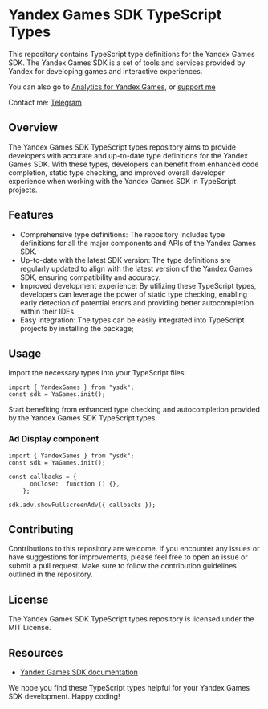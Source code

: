 # Yandex Games SDK TypeScript Types

This repository contains TypeScript type definitions for the Yandex Games SDK. The Yandex Games SDK is a set of tools and services provided by Yandex for developing games and interactive experiences.

You can also go to [Analytics for Yandex Games](https://analytics.creex.team), or [support me](https://boosty.to/creex_team)

Contact me: [Telegram](https://t.me/imikao)

## Overview

The Yandex Games SDK TypeScript types repository aims to provide developers with accurate and up-to-date type definitions for the Yandex Games SDK. With these types, developers can benefit from enhanced code completion, static type checking, and improved overall developer experience when working with the Yandex Games SDK in TypeScript projects.

## Features

- Comprehensive type definitions: The repository includes type definitions for all the major components and APIs of the Yandex Games SDK.
- Up-to-date with the latest SDK version: The type definitions are regularly updated to align with the latest version of the Yandex Games SDK, ensuring compatibility and accuracy.
- Improved development experience: By utilizing these TypeScript types, developers can leverage the power of static type checking, enabling early detection of potential errors and providing better autocompletion within their IDEs.
- Easy integration: The types can be easily integrated into TypeScript projects by installing the package;
  
## Usage
Import the necessary types into your TypeScript files:

```tsx
import { YandexGames } from "ysdk";
const sdk = YaGames.init();
```
Start benefiting from enhanced type checking and autocompletion provided by the Yandex Games SDK TypeScript types.

### Ad Display component

```tsx
import { YandexGames } from "ysdk";
const sdk = YaGames.init();

const callbacks = {
      onClose:  function () {},
    };

sdk.adv.showFullscreenAdv({ callbacks });

```

## Contributing

Contributions to this repository are welcome. If you encounter any issues or have suggestions for improvements, please feel free to open an issue or submit a pull request. Make sure to follow the contribution guidelines outlined in the repository.

## License

The Yandex Games SDK TypeScript types repository is licensed under the MIT License.

## Resources

- [Yandex Games SDK documentation](https://yandex.ru/dev/games/doc/ru/sdk/sdk-about)

We hope you find these TypeScript types helpful for your Yandex Games SDK development. Happy coding!
